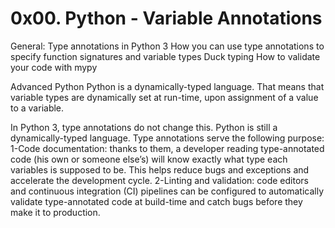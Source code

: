 <h1>0x00. Python - Variable Annotations</h1>
General:
Type annotations in Python 3
How you can use type annotations to specify function signatures and variable types
Duck typing
How to validate your code with mypy

Advanced Python
Python is a dynamically-typed language. That means that variable types are dynamically set at run-time, upon assignment of a value to a variable.

In Python 3, type annotations do not change this. Python is still a dynamically-typed language. Type annotations serve the following purpose:
1-Code documentation: thanks to them, a developer reading type-annotated code (his own or someone else’s) will know exactly what type each variables is supposed to be. This helps reduce bugs and exceptions and accelerate the development cycle.
2-Linting and validation: code editors and continuous integration (CI) pipelines can be configured to automatically validate type-annotated code at build-time and catch bugs before they make it to production.

